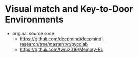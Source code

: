# Visual match and Key-to-Door Environments

- original source code:
  - https://github.com/deepmind/deepmind-research/tree/master/tvt/pycolab
  - https://github.com/twni2016/Memory-RL
